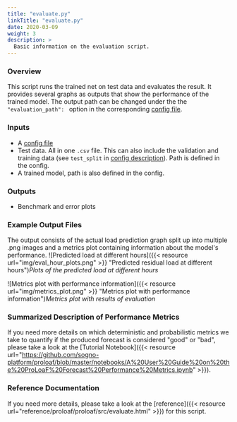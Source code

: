 ```yaml
---
title: "evaluate.py"
linkTitle: "evaluate.py"
date: 2020-03-09
weight: 3
description: >
  Basic information on the evaluation script.
---
```

### Overview
This script runs the trained net on test data and evaluates the result. It provides several graphs as outputs that show the performance of the trained model.
The output path can be changed under the the `"evaluation_path": ` option in the corresponding [config file](./config.md).

### Inputs
- A [config file](./config.md#main-config) 
- Test data. All in one `.csv` file. This can also include the validation and training data (see `test_split` in [config description](./config.md#training-settings)). Path is defined in the config.
- A trained model, path is also defined in the config.

### Outputs
- Benchmark and error plots

### Example Output Files
The output consists of the actual load prediction graph split up into multiple .png images and a metrics plot containing information about the model's performance.
![Predicted load at different hours]({{< resource url="img/eval_hour_plots.png" >}} "Predicted residual load at different hours")*Plots of the predicted load at different hours*

![Metrics plot with performance information]({{< resource url="img/metrics_plot.png" >}} "Metrics plot with performance information")*Metrics plot with results of evaluation*

### Summarized Description of Performance Metrics
If you need more details on which deterministic and probabilistic metrics we take to quantify if the produced forecast is considered "good" or "bad", please take a look at the [Tutorial Notebook]({{< resource url="https://github.com/sogno-platform/proloaf/blob/master/notebooks/A%20User%20Guide%20on%20the%20ProLoaF%20Forecast%20Performance%20Metrics.ipynb" >}}).

### Reference Documentation
If you need more details, please take a look at the [reference]({{< resource url="reference/proloaf/proloaf/src/evaluate.html" >}}) for 
this script.
